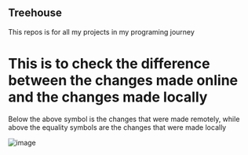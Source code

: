 ## Treehouse

This repos is for all my projects in my programing journey


This is to check the difference between the changes made online and the changes made locally
=======
Below the above symbol is the changes that were made remotely, while above the equality symbols are the changes that were made locally

![image](https://user-images.githubusercontent.com/53555967/95919780-1c921500-0da6-11eb-9844-ce138b791303.png)

